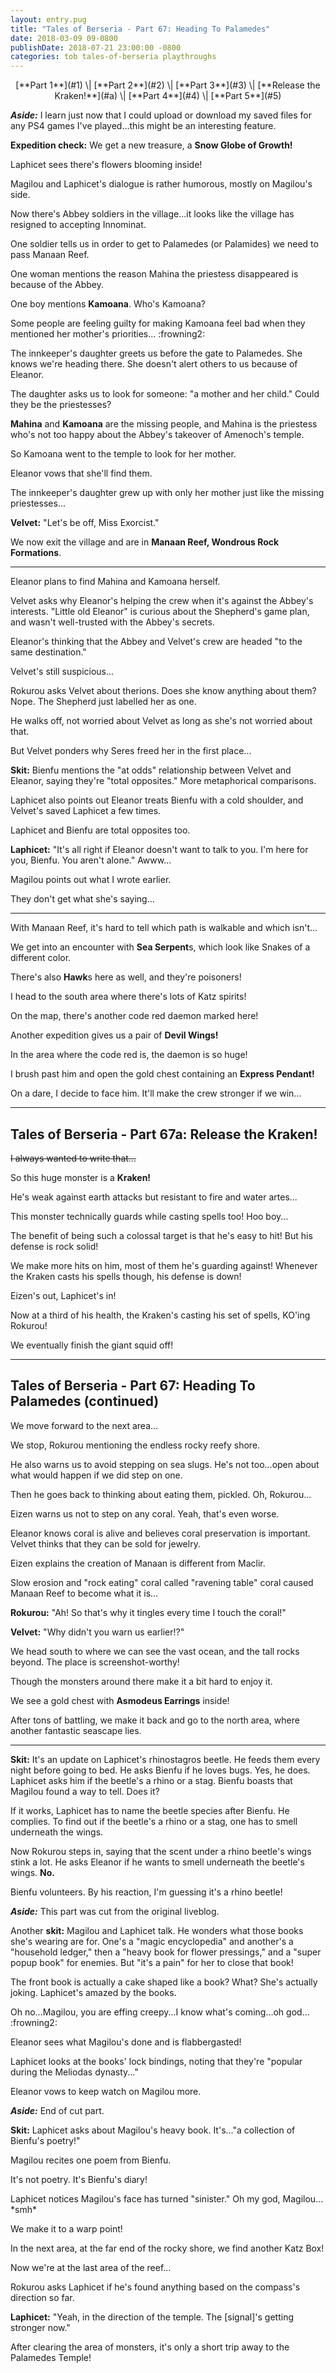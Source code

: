 ```yaml
---
layout: entry.pug
title: "Tales of Berseria - Part 67: Heading To Palamedes"
date: 2018-03-09 09-0800
publishDate: 2018-07-21 23:00:00 -0800
categories: tob tales-of-berseria playthroughs
---
```


<p style="text-align: center;" markdown="1">[**Part 1**](#1) \| [**Part 2**](#2) \| [**Part 3**](#3) \| [**Release the Kraken!**](#a) \| [**Part 4**](#4) \| [**Part 5**](#5)</p>

<a name="1"></a>

***Aside:*** I learn just now that I could upload or download my saved files for any PS4 games I've played...this might be an interesting feature.

**Expedition check:** We get a new treasure, a **Snow Globe of Growth!**

Laphicet sees there's flowers blooming inside!

Magilou and Laphicet's dialogue is rather humorous, mostly on Magilou's side.

Now there's Abbey soldiers in the village...it looks like the village has resigned to accepting Innominat.

One soldier tells us in order to get to Palamedes (or Palamides) we need to pass Manaan Reef.

One woman mentions the reason Mahina the priestess disappeared is because of the Abbey.

One boy mentions **Kamoana**. Who's Kamoana?

Some people are feeling guilty for making Kamoana feel bad when they mentioned her mother's priorities... :frowning2:

The innkeeper's daughter greets us before the gate to Palamedes. She knows we're heading there. She doesn't alert others to us because of Eleanor.

The daughter asks us to look for someone: "a mother and her child." Could they be the priestesses?

**Mahina** and **Kamoana** are the missing people, and Mahina is the priestess who's not too happy about the Abbey's takeover of Amenoch's temple.

So Kamoana went to the temple to look for her mother.

Eleanor vows that she'll find them.

The innkeeper's daughter grew up with only her mother just like the missing priestesses...

**Velvet:** "Let's be off, Miss Exorcist."

We now exit the village and are in **Manaan Reef, Wondrous Rock Formations**.

<a name="2"></a>

---

Eleanor plans to find Mahina and Kamoana herself.

Velvet asks why Eleanor's helping the crew when it's against the Abbey's interests. "Little old Eleanor" is curious about the Shepherd's game plan, and wasn't well-trusted with the Abbey's secrets.

Eleanor's thinking that the Abbey and Velvet's crew are headed "to the same destination."

Velvet's still suspicious...

Rokurou asks Velvet about therions. Does she know anything about them? Nope. The Shepherd just labelled her as one.

He walks off, not worried about Velvet as long as she's not worried about that.

But Velvet ponders why Seres freed her in the first place...

**Skit:** Bienfu mentions the "at odds" relationship between Velvet and Eleanor, saying they're "total opposites." More metaphorical comparisons.

Laphicet also points out Eleanor treats Bienfu with a cold shoulder, and Velvet's saved Laphicet a few times.

Laphicet and Bienfu are total opposites too.

**Laphicet:** "It's all right if Eleanor doesn't want to talk to you. I'm here for you, Bienfu. You aren't alone." Awww...

Magilou points out what I wrote earlier.

They don't get what she's saying...

<a name="3"></a>

---

With Manaan Reef, it's hard to tell which path is walkable and which isn't...

We get into an encounter with **Sea Serpent**s, which look like Snakes of a different color.

There's also **Hawk**s here as well, and they're poisoners!

I head to the south area where there's lots of Katz spirits!

On the map, there's another code red daemon marked here!

Another expedition gives us a pair of **Devil Wings!**

In the area where the code red is, the daemon is so huge!

I brush past him and open the gold chest containing an **Express Pendant!**

On a dare, I decide to face him. It'll make the crew stronger if we win...

<a name="a"></a>

---

<p><h2 class="entry-title">Tales of Berseria - Part 67a: Release the Kraken!</h2></p>

~~I always wanted to write that...~~

So this huge monster is a **Kraken!**

He's weak against earth attacks but resistant to fire and water artes...

This monster technically guards while casting spells too! Hoo boy...

The benefit of being such a colossal target is that he's easy to hit! But his defense is rock solid!

We make more hits on him, most of them he's guarding against! Whenever the Kraken casts his spells though, his defense is down!

Eizen's out, Laphicet's in!

Now at a third of his health, the Kraken's casting his set of spells, KO'ing Rokurou!

We eventually finish the giant squid off!

<a name="4"></a>

---

<p><h2 class="entry-title">Tales of Berseria - Part 67: Heading To Palamedes (continued)</h2></p>

We move forward to the next area...

We stop, Rokurou mentioning the endless rocky reefy shore.

He also warns us to avoid stepping on sea slugs. He's not too...open about what would happen if we did step on one.

Then he goes back to thinking about eating them, pickled. Oh, Rokurou...

Eizen warns us not to step on any coral. Yeah, that's even worse.

Eleanor knows coral is alive and believes coral preservation is important. Velvet thinks that they can be sold for jewelry.

Eizen explains the creation of Manaan is different from Maclir.

Slow erosion and "rock eating" coral called "ravening table" coral caused Manaan Reef to become what it is...

**Rokurou:** "Ah! So that's why it tingles every time I touch the coral!"

**Velvet:** "Why didn't you warn us earlier!?"

We head south to where we can see the vast ocean, and the tall rocks beyond. The place is screenshot-worthy!

Though the monsters around there make it a bit hard to enjoy it.

We see a gold chest with **Asmodeus Earrings** inside!

After tons of battling, we make it back and go to the north area, where another fantastic seascape lies.

<a name="5"></a>

---

**Skit:** It's an update on Laphicet's rhinostagros beetle. He feeds them every night before going to bed. He asks Bienfu if he loves bugs. Yes, he does. Laphicet asks him if the beetle's a rhino or a stag. Bienfu boasts that Magilou found a way to tell. Does it?

If it works, Laphicet has to name the beetle species after Bienfu. He complies. To find out if the beetle's a rhino or a stag, one has to smell underneath the wings.

Now Rokurou steps in, saying that the scent under a rhino beetle's wings stink a lot. He asks Eleanor if he wants to smell underneath the beetle's wings. **No.**

Bienfu volunteers. By his reaction, I'm guessing it's a rhino beetle!

***Aside:*** This part was cut from the original liveblog.

Another **skit:** Magilou and Laphicet talk. He wonders what those books she's wearing are for. One's a "magic encyclopedia" and another's a "household ledger," then a "heavy book for flower pressings," and a "super popup book" for enemies. But "it's a pain" for her to close that book!

The front book is actually a cake shaped like a book? What? She's actually joking. Laphicet's amazed by the books. 

Oh no...Magilou, you are effing creepy...I know what's coming...oh god... :frowning2:

Eleanor sees what Magilou's done and is flabbergasted!

Laphicet looks at the books' lock bindings, noting that they're "popular during the Meliodas dynasty..."

Eleanor vows to keep watch on Magilou more.

***Aside:*** End of cut part.

**Skit:** Laphicet asks about Magilou's heavy book. It's..."a collection of Bienfu's poetry!"

Magilou recites one poem from Bienfu.

It's not poetry. It's Bienfu's diary!

Laphicet notices Magilou's face has turned "sinister." Oh my god, Magilou... \*smh\*

We make it to a warp point!

In the next area, at the far end of the rocky shore, we find another Katz Box!

Now we're at the last area of the reef...

Rokurou asks Laphicet if he's found anything based on the compass's direction so far.

**Laphicet:** "Yeah, in the direction of the temple. The [signal]'s getting stronger now."

After clearing the area of monsters, it's only a short trip away to the Palamedes Temple!